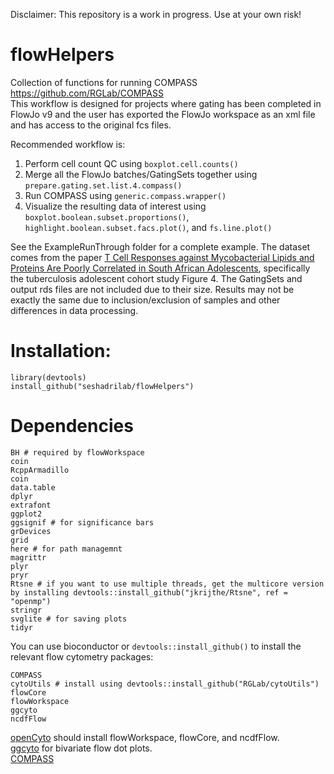 Disclaimer: This repository is a work in progress. Use at your own risk!

# flowHelpers
Collection of functions for running COMPASS https://github.com/RGLab/COMPASS  
This workflow is designed for projects where gating has been completed in FlowJo v9 and the user has exported the FlowJo workspace as an xml file and has access to the original fcs files.

Recommended workflow is:
1. Perform cell count QC using `boxplot.cell.counts()`
2. Merge all the FlowJo batches/GatingSets together using `prepare.gating.set.list.4.compass()`
3. Run COMPASS using `generic.compass.wrapper()`
4. Visualize the resulting data of interest using `boxplot.boolean.subset.proportions()`, `highlight.boolean.subset.facs.plot()`, and `fs.line.plot()`

See the ExampleRunThrough folder for a complete example. The dataset comes from the paper [T Cell Responses against Mycobacterial Lipids and Proteins Are Poorly Correlated in South African Adolescents](http://www.jimmunol.org/content/195/10/4595.long), specifically the tuberculosis adolescent cohort study Figure 4. The GatingSets and output rds files are not included due to their size. Results may not be exactly the same due to inclusion/exclusion of samples and other differences in data processing.

# Installation:

```
library(devtools)
install_github("seshadrilab/flowHelpers")
```

# Dependencies

```
BH # required by flowWorkspace
coin
RcppArmadillo
coin
data.table
dplyr
extrafont
ggplot2
ggsignif # for significance bars
grDevices
grid
here # for path managemnt
magrittr
plyr
pryr
Rtsne # if you want to use multiple threads, get the multicore version by installing devtools::install_github("jkrijthe/Rtsne", ref = "openmp")
stringr
svglite # for saving plots
tidyr
```

You can use bioconductor or `devtools::install_github()` to install the relevant flow cytometry packages:

```
COMPASS
cytoUtils # install using devtools::install_github("RGLab/cytoUtils")
flowCore
flowWorkspace
ggcyto
ncdfFlow
```

[openCyto](https://bioconductor.org/packages/release/bioc/html/openCyto.html) should install flowWorkspace, flowCore, and ncdfFlow.  
[ggcyto](https://bioconductor.org/packages/release/bioc/html/ggcyto.html) for bivariate flow dot plots.  
[COMPASS](https://bioconductor.org/packages/release/bioc/html/COMPASS.html)  